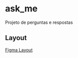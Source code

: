 # ask_me

Projeto de perguntas e respostas

## Layout

[Figma Layout](https://www.figma.com/file/u0BQK8rCf2KgzcukdRRCWh/Letmeask/duplicate)
